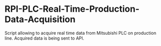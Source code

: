 # RPI-PLC-Real-Time-Production-Data-Acquisition
Script allowing to acquire real time data from Mitsubishi PLC on production line. Acquired data is being sent to API.
